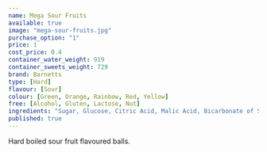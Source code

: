 ```yaml
---
name: Mega Sour Fruits
available: true
image: "mega-sour-fruits.jpg"
purchase_option: "1"
price: 1
cost_price: 0.4
container_water_weight: 919
container_sweets_weight: 729
brand: Barnetts
type: [Hard]
flavour: [Sour]
colour: [Green, Orange, Rainbow, Red, Yellow]
free: [Alcohol, Gluten, Lactose, Nut]
ingredients: "Sugar, Glucose, Citric Acid, Malic Acid, Bicarbonate of Soda, Flavouring, Colours: E129, E102, E142, E110"
published: true
---
```

Hard boiled sour fruit flavoured balls.